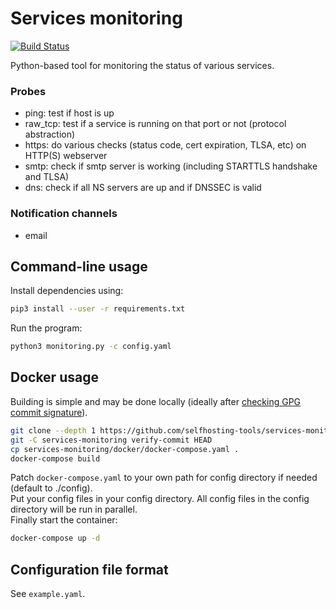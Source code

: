 # Services monitoring

[![Build Status](https://travis-ci.org/selfhosting-tools/services-monitoring.svg?branch=master)](https://travis-ci.org/selfhosting-tools/services-monitoring)

Python-based tool for monitoring the status of various services.

### Probes
- ping: test if host is up
- raw_tcp: test if a service is running on that port or not (protocol abstraction)
- https: do various checks (status code, cert expiration, TLSA, etc) on HTTP(S) webserver
- smtp: check if smtp server is working (including STARTTLS handshake and TLSA)
- dns: check if all NS servers are up and if DNSSEC is valid

### Notification channels
- email

## Command-line usage
Install dependencies using:
```bash
pip3 install --user -r requirements.txt
```
Run the program:
```bash
python3 monitoring.py -c config.yaml
```

## Docker usage
Building is simple and may be done locally (ideally after [checking GPG commit signature](https://github.com/selfhosting-tools/master-keys)).
```bash
git clone --depth 1 https://github.com/selfhosting-tools/services-monitoring.git
git -C services-monitoring verify-commit HEAD
cp services-monitoring/docker/docker-compose.yaml .
docker-compose build
```
Patch `docker-compose.yaml` to your own path for config directory if needed (default to ./config).  
Put your config files in your config directory. 
All config files in the config directory will be run in parallel.  
Finally start the container:
```bash
docker-compose up -d
```

## Configuration file format
See `example.yaml`.
